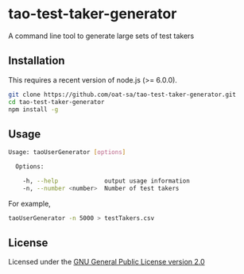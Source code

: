 # tao-test-taker-generator
A command line tool to generate large sets of test takers

## Installation

 This requires a recent version of node.js (>= 6.0.0).

 ```sh
 git clone https://github.com/oat-sa/tao-test-taker-generator.git
 cd tao-test-taker-generator
 npm install -g
 ```

## Usage

```sh
Usage: taoUserGenerator [options]

  Options:

    -h, --help             output usage information
    -n, --number <number>  Number of test takers
```

For example,


```sh
taoUserGenerator -n 5000 > testTakers.csv
```


## License

Licensed under the [GNU General Public License version 2.0](https://www.gnu.org/licenses/gpl-2.0.txt)
